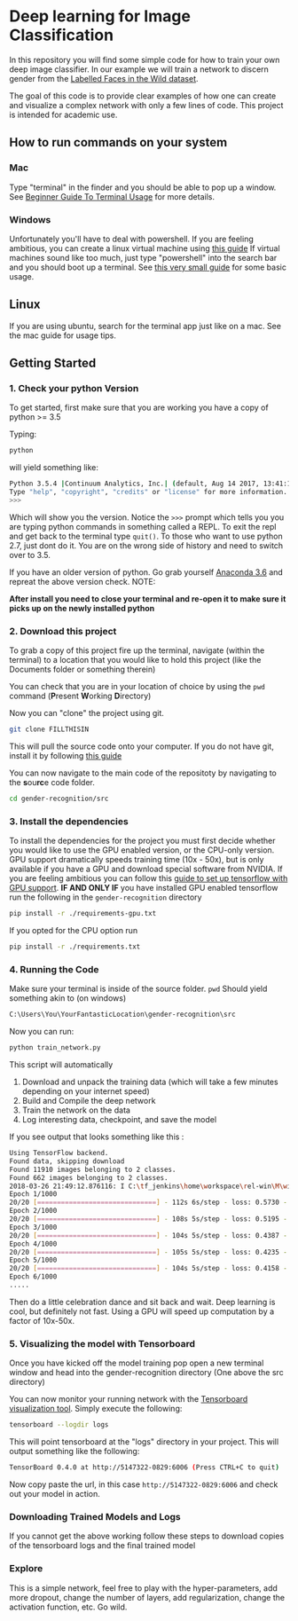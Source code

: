 # Deep learning for Image Classification

In this repository you will find some simple code for how to train your own deep image classifier. In our example we will train a network to discern gender from the [Labelled Faces in the Wild dataset](http://vis-www.cs.umass.edu/lfw/).

The goal of this code is to provide clear examples of how one can create and visualize a complex network with only a few lines of code. This project is intended for academic use.

## How to run commands on your system

### Mac
Type "terminal" in the finder and you should be able to pop up a window. See [Beginner Guide To Terminal Usage](https://lifehacker.com/5633909/who-needs-a-mouse-learn-to-use-the-command-line-for-almost-anything) for more details.

### Windows

Unfortunately you'll have to deal with powershell. If you are feeling ambitious, you can create a linux virtual machine using [this guide](https://www.windowscentral.com/how-run-linux-distros-windows-10-using-hyper-v) If virtual machines sound like too much, just type "powershell" into the search bar and you should boot up a terminal. See [this very small guide](https://wiki.communitydata.cc/Windows_terminal_navigation) for some basic usage.

## Linux
If you are using ubuntu, search for the terminal app just like on a mac. See the mac guide for usage tips.

## Getting Started

### 1. Check your python Version

To get started, first make sure that you are working you have a copy of python >= 3.5

Typing:
```bash
python
```
will yield something like:
```bash
Python 3.5.4 |Continuum Analytics, Inc.| (default, Aug 14 2017, 13:41:13) [MSC v.1900 64 bit (AMD64)] on win32
Type "help", "copyright", "credits" or "license" for more information.
>>>
```

Which will show you the version. Notice the `>>>` prompt which tells you you are typing python commands in something called a REPL. To exit the repl and get back to the terminal type `quit()`. To those who want to use python 2.7, just dont do it. You are on the wrong side of history and need to switch over to 3.5.

If you have an older version of python. Go grab yourself [Anaconda 3.6](https://www.anaconda.com/download/) and repreat the above version check. NOTE:

**After install you need to close your terminal and re-open it to make sure it picks up on the newly installed python**

### 2. Download this project

To grab a copy of this project fire up the terminal, navigate (within the terminal) to a location that you would like to hold this project (like the Documents folder or something therein)

You can check that you are in your location of choice by using the `pwd` command (**P**resent **W**orking **D**irectory)

Now you can "clone" the project using git. 

```bash
git clone FILLTHISIN
```

This will pull the source code onto your computer. If you do not have git, install it by following [this guide](https://git-scm.com/book/en/v2/Getting-Started-Installing-Git) 

You can now navigate to the main code of the repositoty by navigating to the **s**ou**rc**e code folder.  

```bash
cd gender-recognition/src
```

### 3. Install the dependencies

To install the dependencies for the project you must first decide whether you would like to use the GPU enabled version, or the CPU-only version. GPU support dramatically speeds training time (10x - 50x), but is only available if you have a GPU and download special software from NVIDIA. If you are feeling ambitious you can follow this [guide to set up tensorflow with GPU support](https://www.tensorflow.org/install/). **IF AND ONLY IF** you have installed GPU enabled tensorflow run the following in the `gender-recognition` directory

```bash
pip install -r ./requirements-gpu.txt
```

If you opted for the CPU option run
```bash
pip install -r ./requirements.txt
```


### 4. Running the Code
 Make sure your terminal is inside of the source folder. `pwd` Should yield something akin to (on windows)
 
 ```bash
 C:\Users\You\YourFantasticLocation\gender-recognition\src
 ```

Now you can run:
```bash
python train_network.py

```

This script will automatically
 1) Download and unpack the training data (which will take a few minutes depending on your internet speed)
 2) Build and Compile the deep network
 3) Train the network on the data
 4) Log interesting data, checkpoint, and save the model

If you see output that looks something like this :

```bash
Using TensorFlow backend.
Found data, skipping download
Found 11910 images belonging to 2 classes.
Found 662 images belonging to 2 classes.
2018-03-26 21:49:12.876116: I C:\tf_jenkins\home\workspace\rel-win\M\windows\PY\35\tensorflow\core\platform\cpu_feature_guard.cc:137] Your CPU supports instructions that this TensorFlow binary was not compiled to use: AVX AVX2
Epoch 1/1000
20/20 [==============================] - 112s 6s/step - loss: 0.5730 - acc: 0.7347 - val_loss: 0.5237 - val_acc: 0.7717
Epoch 2/1000
20/20 [==============================] - 108s 5s/step - loss: 0.5195 - acc: 0.7801 - val_loss: 0.4972 - val_acc: 0.7650
Epoch 3/1000
20/20 [==============================] - 104s 5s/step - loss: 0.4387 - acc: 0.8016 - val_loss: 0.4084 - val_acc: 0.7996
Epoch 4/1000
20/20 [==============================] - 105s 5s/step - loss: 0.4235 - acc: 0.8023 - val_loss: 0.3940 - val_acc: 0.8322
Epoch 5/1000
20/20 [==============================] - 104s 5s/step - loss: 0.4158 - acc: 0.8105 - val_loss: 0.4140 - val_acc: 0.8137
Epoch 6/1000
.....
```

Then do a little celebration dance and sit back and wait. Deep learning is cool, but definitely not fast. Using a GPU will speed up computation by a factor of 10x-50x.

### 5. Visualizing the model with Tensorboard

Once you have kicked off the model training pop open a new terminal window and head into the gender-recognition directory (One above the src directory)

You can now monitor your running network with the [Tensorboard visualization tool](https://www.tensorflow.org/programmers_guide/summaries_and_tensorboard). Simply execute the following:

```bash
tensorboard --logdir logs
```

This will point tensorboard at the "logs" directory in your project. This will output something like the following:

```bash
TensorBoard 0.4.0 at http://5147322-0829:6006 (Press CTRL+C to quit)
```

Now copy paste the url, in this case `http://5147322-0829:6006` and check out your model in action. 


### Downloading Trained Models and Logs

If you cannot get the above working follow these steps to download copies of the tensorboard logs and the final trained model

### Explore 

This is a simple network, feel free to play with the hyper-parameters, add more dropout, change the number of layers, add regularization, change the activation function, etc. Go wild. 
